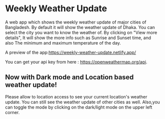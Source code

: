 # Weekly Weather Update

A web app which shows the weekly weather update of major cities of Bangladesh.
By default it will show the weather update of Dhaka. You can select the city you want to know the weather of.
By clicking on "View more details", It will show the more info such as Sunrise and Sunset time, and also The minimum and maximum temperature of the day.

A preview of the app:https://weekly-weather-update.netlify.app/

You can get your api key from here : https://openweathermap.org/api.

## Now with Dark mode and Location based weather update!

Please allow to location access to see your current location's weather update. You can still see the weather update of other cities as well.
Also,you can toggle the mode by clicking on the dark/light mode on the upper left corner.
